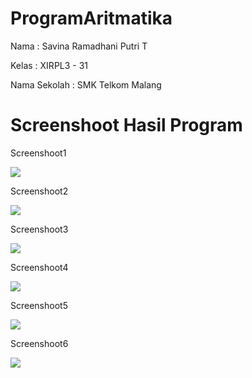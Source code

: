 # ProgramAritmatika

Nama : Savina Ramadhani Putri T

Kelas : XIRPL3 - 31

Nama Sekolah : SMK Telkom Malang


# Screenshoot Hasil Program

Screenshoot1

<img src="1.png">

Screenshoot2

<img src="2.png">

Screenshoot3

<img src="3.png">

Screenshoot4

<img src="4.png">

Screenshoot5

<img src="5.png">

Screenshoot6

<img src="6.png">
